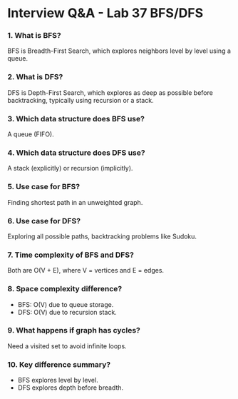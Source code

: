 # Interview Q&A - Lab 37 BFS/DFS

### 1. What is BFS?
BFS is Breadth-First Search, which explores neighbors level by level using a queue.

### 2. What is DFS?
DFS is Depth-First Search, which explores as deep as possible before backtracking, typically using recursion or a stack.

### 3. Which data structure does BFS use?
A queue (FIFO).

### 4. Which data structure does DFS use?
A stack (explicitly) or recursion (implicitly).

### 5. Use case for BFS?
Finding shortest path in an unweighted graph.

### 6. Use case for DFS?
Exploring all possible paths, backtracking problems like Sudoku.

### 7. Time complexity of BFS and DFS?
Both are O(V + E), where V = vertices and E = edges.

### 8. Space complexity difference?
- BFS: O(V) due to queue storage.
- DFS: O(V) due to recursion stack.

### 9. What happens if graph has cycles?
Need a visited set to avoid infinite loops.

### 10. Key difference summary?
- BFS explores level by level.
- DFS explores depth before breadth.
